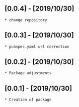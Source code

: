 ## [0.0.4] - [2019/10/30]
    * change repository

## [0.0.3] - [2019/10/30]
    * pubspec.yaml url correction

## [0.0.2] - [2019/10/30]
    * Package adjustments

## [0.0.1] - [2019/10/30]
    * Creation of package